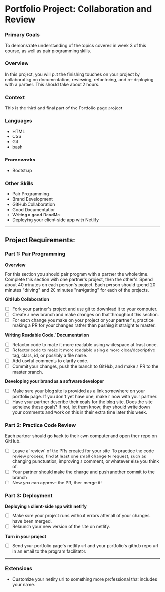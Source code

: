 # Portfolio Project: Collaboration and Review

### Primary Goals
To demonstrate understanding of the topics covered in week 3 of this course, as well as pair programming skills.

### Overview
In this project, you will put the finishing touches on your project by collaborating on documentation, reviewing, refactoring, and re-deploying with a partner. This should take about 2 hours.

### Context
This is the third and final part of the Portfolio page project

### Languages
- HTML
- CSS
- Git
- bash

### Frameworks
- Bootstrap

### Other Skills
- Pair Programming
- Brand Development
- GitHub Collaboration
- Good Documentation
- Writing a good ReadMe
- Deploying your client-side app with Netlify

-----
## Project Requirements:

### Part 1: Pair Programming

**Overview**

For this section you should pair program with a partner the whole time. Complete this section with one partner's project, then the other's. Spend about 40 minutes on each person's project. Each person should spend 20 minutes "driving" and 20 minutes "navigating" for each of the projects. 

**GitHub Collaboration**
- [ ] Fork your partner's project and use git to download it to your computer.
- [ ] Create a new branch and make changes on that throughout this section.
- [ ] For each change you make on your project or your partner's, practice making a PR for your changes rather than pushing it straight to master.

**Writing Readable Code / Documentation**  
- [ ] Refactor code to make it more readable using whitespace at least once.
- [ ] Refactor code to make it more readable using a more clear/descriptive tag, class, id, or possibly a file name. 
- [ ] Add useful comments to clarify code. 
- [ ] Commit your changes, push the branch to GitHub, and make a PR to the master branch.

**Developing your brand as a software developer**
- [ ] Make sure your blog site is provided as a link somewhere on your portfolio page. If you don't yet have one, make it now with your partner.
- [ ] Have your partner describe their goals for the blog site.  Does the site acheieve these goals? If not, let them know; they should write down your comments and work on this in their extra time later this week.

### Part 2: Practice Code Review
Each partner should go back to their own computer and open their repo on GitHub.
- [ ] Leave a 'review' of the PRs created for your site. To practice the code review process, find at least one small change to request, such as changing punctuation, improving a comment, or whatever else you think of.
- [ ] Your partner should make the change and push another commit to the branch
- [ ] Now you can approve the PR, then merge it!

### Part 3: Deployment
**Deploying a client-side app with netlify**
- [ ] Make sure your project runs without errors after all of your changes have been merged.
- [ ] Relaunch your new version of the site on netlify.

**Turn in your project**
- [ ] Send your portfolio page's netlify url and your portfolio's github repo url in an email to the program facilitator.

-----

### Extensions
- Customize your netlify url to something more professional that includes your name.

